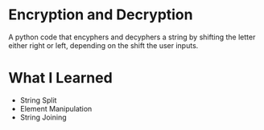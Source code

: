 # Encryption and Decryption

A python code that encyphers and decyphers a string by shifting the letter either right or left, depending on the shift the user inputs. 

# What I Learned 

* String Split 
* Element Manipulation
* String Joining
